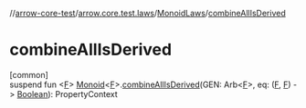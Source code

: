 //[arrow-core-test](../../../index.md)/[arrow.core.test.laws](../index.md)/[MonoidLaws](index.md)/[combineAllIsDerived](combine-all-is-derived.md)

# combineAllIsDerived

[common]\
suspend fun &lt;[F](combine-all-is-derived.md)&gt; [Monoid](../../../../arrow-core/arrow-core/arrow.typeclasses/-monoid/index.md)&lt;[F](combine-all-is-derived.md)&gt;.[combineAllIsDerived](combine-all-is-derived.md)(GEN: Arb&lt;[F](combine-all-is-derived.md)&gt;, eq: ([F](combine-all-is-derived.md), [F](combine-all-is-derived.md)) -&gt; [Boolean](https://kotlinlang.org/api/latest/jvm/stdlib/kotlin/-boolean/index.html)): PropertyContext
